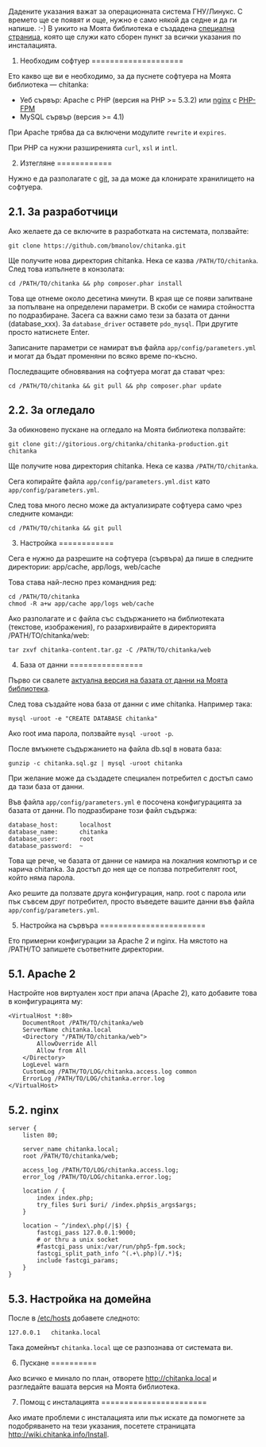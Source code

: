 Дадените указания важат за операционната система ГНУ/Линукс. С времето ще се появят и още, нужно е само някой да седне и да ги напише. :-) В уикито на Моята библиотека е създадена [специална страница](http://wiki.chitanka.info/Install), която ще служи като сборен пункт за всички указания по инсталацията.


1. Необходим софтуер
====================

Ето какво ще ви е необходимо, за да пуснете софтуера на Моята библиотека — chitanka:

 - Уеб сървър: Apache с PHP (версия на PHP >= 5.3.2) или [nginx](http://nginx.org/) с [PHP-FPM](http://php-fpm.org/)
 - MySQL сървър (версия >= 4.1)

При Apache трябва да са включени модулите `rewrite` и `expires`.

При PHP са нужни разширенията `curl`, `xsl` и `intl`.


2. Изтегляне
============

Нужно е да разполагате с [git](http://git-scm.com/), за да може да клонирате хранилището на софтуера.

2.1. За разработчици
---------------------

Ако желаете да се включите в разработката на системата, ползвайте:

	git clone https://github.com/bmanolov/chitanka.git

Ще получите нова директория chitanka. Нека се казва `/PATH/TO/chitanka`. След това изпълнете в конзолата:

	cd /PATH/TO/chitanka && php composer.phar install

Това ще отнеме около десетина минути. В края ще се появи запитване за попълване на определени параметри. В скоби се намира стойността по подразбиране. Засега са важни само тези за базата от данни (database_xxx). За `database_driver` оставете `pdo_mysql`. При другите просто натиснете Enter.

Записаните параметри се намират във файла `app/config/parameters.yml` и могат да бъдат променяни по всяко време по-късно.

Последващите обновявания на софтуера могат да стават чрез:

	cd /PATH/TO/chitanka && git pull && php composer.phar update

2.2. За огледало
----------------

За обикновено пускане на огледало на Моята библиотека ползвайте:

	git clone git://gitorious.org/chitanka/chitanka-production.git chitanka

Ще получите нова директория chitanka. Нека се казва `/PATH/TO/chitanka`.

Сега копирайте файла `app/config/parameters.yml.dist` като `app/config/parameters.yml`.

След това много лесно може да актуализирате софтуера само чрез следните команди:

	cd /PATH/TO/chitanka && git pull


3. Настройка
============

Сега е нужно да разрешите на софтуера (сървъра) да пише в следните директории:
app/cache, app/logs, web/cache

Това става най-лесно през командния ред:

	cd /PATH/TO/chitanka
	chmod -R a+w app/cache app/logs web/cache

Ако разполагате и с файла със съдържанието на библиотеката (текстове, изображения), го разархивирайте в директорията /PATH/TO/chitanka/web:

	tar zxvf chitanka-content.tar.gz -C /PATH/TO/chitanka/web


4. База от данни
================

Първо си свалете [актуална версия на базата от данни на Моята библиотека](http://download.chitanka.info/chitanka.sql.gz).

След това създайте нова база от данни с име chitanka. Например така:

	mysql -uroot -e "CREATE DATABASE chitanka"

Ако root има парола, ползвайте `mysql -uroot -p`.

После вмъкнете съдържанието на файла db.sql в новата база:

	gunzip -c chitanka.sql.gz | mysql -uroot chitanka

При желание може да създадете специален потребител с достъп само да тази база от данни.

Във файла `app/config/parameters.yml` е посочена конфигурацията за базата от данни. По подразбиране този файл съдържа:

	database_host:      localhost
	database_name:      chitanka
	database_user:      root
	database_password:  ~

Това ще рече, че базата от данни се намира на локалния компютър и се нарича chitanka. За достъп до нея ще се ползва потребителят root, който няма парола.

Ако решите да ползвате друга конфигурация, напр. root с парола или пък съвсем друг потребител, просто въведете вашите данни във файла `app/config/parameters.yml`.


5. Настройка на сървъра
=======================

Ето примерни конфигурации за Apache 2 и nginx. На мястото на /PATH/TO запишете съответните директории.

5.1. Apache 2
-------------

Настройте нов виртуален хост при апача (Apache 2), като добавите това в конфигурацията му:

	<VirtualHost *:80>
		DocumentRoot /PATH/TO/chitanka/web
		ServerName chitanka.local
		<Directory "/PATH/TO/chitanka/web">
			AllowOverride All
			Allow from All
		</Directory>
		LogLevel warn
		CustomLog /PATH/TO/LOG/chitanka.access.log common
		ErrorLog /PATH/TO/LOG/chitanka.error.log
	</VirtualHost>

5.2. nginx
----------

	server {
		listen 80;

		server_name chitanka.local;
		root /PATH/TO/chitanka/web;

		access_log /PATH/TO/LOG/chitanka.access.log;
		error_log /PATH/TO/LOG/chitanka.error.log;

		location / {
			index index.php;
			try_files $uri $uri/ /index.php$is_args$args;
		}

		location ~ ^/index\.php(/|$) {
			fastcgi_pass 127.0.0.1:9000;
			# or thru a unix socket
			#fastcgi_pass unix:/var/run/php5-fpm.sock;
			fastcgi_split_path_info ^(.+\.php)(/.*)$;
			include fastcgi_params;
		}
	}

5.3. Настройка на домейна
-------------------------

После в [/etc/hosts](http://en.wikipedia.org/wiki/Hosts_%28file%29#Location_in_the_file_system) добавете следното:

	127.0.0.1	chitanka.local

Така домейнът `chitanka.local` ще се разпознава от системата ви.


6. Пускане
==========

Ако всичко е минало по план, отворете <http://chitanka.local> и разгледайте вашата версия на Моята библиотека.


7. Помощ с инсталацията
=======================

Ако имате проблеми с инсталацията или пък искате да помогнете за подобряването на тези указания, посетете страницата <http://wiki.chitanka.info/Install>.
